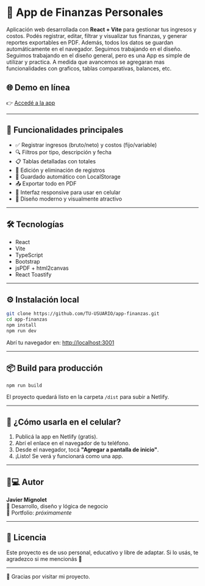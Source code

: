 # 💸 App de Finanzas Personales

Aplicación web desarrollada con **React + Vite** para gestionar tus ingresos y costos. Podés registrar, editar, filtrar y visualizar tus finanzas, y generar reportes exportables en PDF. Además, todos los datos se guardan automáticamente en el navegador. Seguimos trabajando en el diseño. Seguimos trabajando en el diseño general, pero es una App es simple de utilizar y practica. A medida que avancemos se agregaran mas funcionalidades con graficos, tablas comparativas, balances, etc.

## 🌐 Demo en línea

👉 [Accedé a la app](https://app-finanza.netlify.app/)

---

## 🧩 Funcionalidades principales

- ✅ Registrar ingresos (bruto/neto) y costos (fijo/variable)
- 🔍 Filtros por tipo, descripción y fecha
- 📋 Tablas detalladas con totales
- 📝 Edición y eliminación de registros
- 💾 Guardado automático con LocalStorage
- 📤 Exportar todo en PDF
- 📱 Interfaz responsive para usar en celular
- 🎨 Diseño moderno y visualmente atractivo

---

## 🛠️ Tecnologías

- React
- Vite
- TypeScript
- Bootstrap
- jsPDF + html2canvas
- React Toastify

---

## ⚙️ Instalación local

```bash
git clone https://github.com/TU-USUARIO/app-finanzas.git
cd app-finanzas
npm install
npm run dev
```

Abrí tu navegador en: [http://localhost:3001](http://localhost:3001)

---

## 📦 Build para producción

```bash
npm run build
```

El proyecto quedará listo en la carpeta `/dist` para subir a Netlify.

---

## 📲 ¿Cómo usarla en el celular?

1. Publicá la app en Netlify (gratis).
2. Abrí el enlace en el navegador de tu teléfono.
3. Desde el navegador, tocá **"Agregar a pantalla de inicio"**.
4. ¡Listo! Se verá y funcionará como una app.

---

## 👨💻 Autor

**Javier Mignolet**  
🧠 Desarrollo, diseño y lógica de negocio  
💼 Portfolio: _próximamente_

---

## 📄 Licencia

Este proyecto es de uso personal, educativo y libre de adaptar. Si lo usás, te agradezco si me mencionás 🙌

---

💙 Gracias por visitar mi proyecto.

